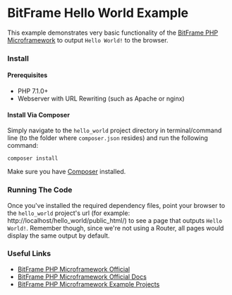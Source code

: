 # BitFrame Hello World Example

This example demonstrates very basic functionality of the [BitFrame PHP Microframework](https://www.bitframephp.com) to output `Hello World!` to the browser.

### Install

#### Prerequisites

* PHP 7.1.0+
* Webserver with URL Rewriting (such as Apache or nginx)

#### Install Via Composer

Simply navigate to the `hello_world` project directory in terminal/command line (to the folder where `composer.json` resides) and run the following command:

```
composer install
```

Make sure you have [Composer](https://getcomposer.org/download/) installed.

### Running The Code

Once you've installed the required dependency files, point your browser to the `hello_world` project's url (for example: http://localhost/hello_world/public_html/) to see a page that outputs `Hello World!`. Remember though, since we're not using a Router, all pages would display the same output by default.

### Useful Links

- [BitFrame PHP Microframework Official](https://www.bitframephp.com)
- [BitFrame PHP Microframework Official Docs](https://www.bitframephp.com/doc)
- [BitFrame PHP Microframework Example Projects](https://www.bitframephp.com/doc/getting-started/example-projects)